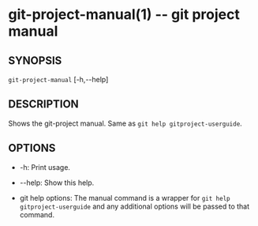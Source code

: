 git-project-manual(1) -- git project manual
===========================================

## SYNOPSIS

`git-project-manual` [-h,--help]

## DESCRIPTION

Shows the git-project manual. Same as `git help gitproject-userguide`.

## OPTIONS

  * -h:
  Print usage.

  * --help:
  Show this help.

  * git help options:
  The manual command is a wrapper for `git help gitproject-userguide` and any additional
  options will be passed to that command.
